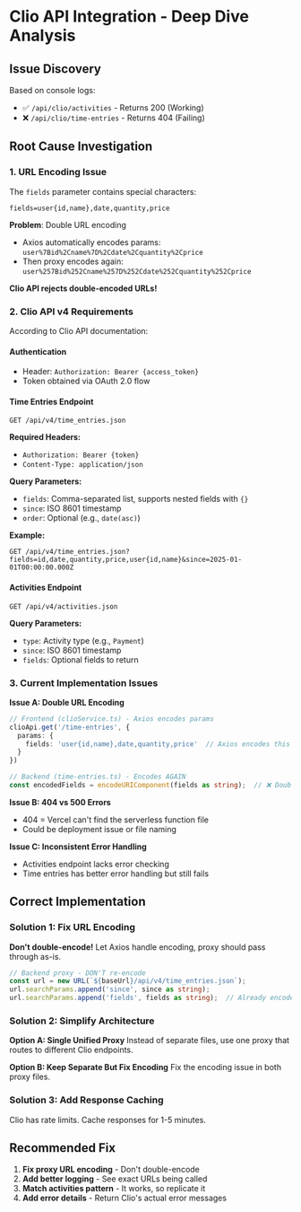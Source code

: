 # Clio API Integration - Deep Dive Analysis

## Issue Discovery

Based on console logs:
- ✅ `/api/clio/activities` - Returns 200 (Working)
- ❌ `/api/clio/time-entries` - Returns 404 (Failing)

## Root Cause Investigation

### 1. URL Encoding Issue

The `fields` parameter contains special characters:
```
fields=user{id,name},date,quantity,price
```

**Problem**: Double URL encoding
- Axios automatically encodes params: `user%7Bid%2Cname%7D%2Cdate%2Cquantity%2Cprice`
- Then proxy encodes again: `user%257Bid%252Cname%257D%252Cdate%252Cquantity%252Cprice`

**Clio API rejects double-encoded URLs!**

### 2. Clio API v4 Requirements

According to Clio API documentation:

#### Authentication
- Header: `Authorization: Bearer {access_token}`
- Token obtained via OAuth 2.0 flow

#### Time Entries Endpoint
```
GET /api/v4/time_entries.json
```

**Required Headers:**
- `Authorization: Bearer {token}`
- `Content-Type: application/json`

**Query Parameters:**
- `fields`: Comma-separated list, supports nested fields with `{}`
- `since`: ISO 8601 timestamp
- `order`: Optional (e.g., `date(asc)`)

**Example:**
```
GET /api/v4/time_entries.json?fields=id,date,quantity,price,user{id,name}&since=2025-01-01T00:00:00.000Z
```

#### Activities Endpoint
```
GET /api/v4/activities.json
```

**Query Parameters:**
- `type`: Activity type (e.g., `Payment`)
- `since`: ISO 8601 timestamp
- `fields`: Optional fields to return

### 3. Current Implementation Issues

**Issue A: Double URL Encoding**
```typescript
// Frontend (clioService.ts) - Axios encodes params
clioApi.get('/time-entries', {
  params: {
    fields: 'user{id,name},date,quantity,price'  // Axios encodes this
  }
})

// Backend (time-entries.ts) - Encodes AGAIN
const encodedFields = encodeURIComponent(fields as string);  // ❌ Double encoding!
```

**Issue B: 404 vs 500 Errors**
- 404 = Vercel can't find the serverless function file
- Could be deployment issue or file naming

**Issue C: Inconsistent Error Handling**
- Activities endpoint lacks error checking
- Time entries has better error handling but still fails

## Correct Implementation

### Solution 1: Fix URL Encoding

**Don't double-encode!** Let Axios handle encoding, proxy should pass through as-is.

```typescript
// Backend proxy - DON'T re-encode
const url = new URL(`${baseUrl}/api/v4/time_entries.json`);
url.searchParams.append('since', since as string);
url.searchParams.append('fields', fields as string);  // Already encoded by axios
```

### Solution 2: Simplify Architecture

**Option A: Single Unified Proxy**
Instead of separate files, use one proxy that routes to different Clio endpoints.

**Option B: Keep Separate But Fix Encoding**
Fix the encoding issue in both proxy files.

### Solution 3: Add Response Caching
Clio has rate limits. Cache responses for 1-5 minutes.

## Recommended Fix

1. **Fix proxy URL encoding** - Don't double-encode
2. **Add better logging** - See exact URLs being called
3. **Match activities pattern** - It works, so replicate it
4. **Add error details** - Return Clio's actual error messages
